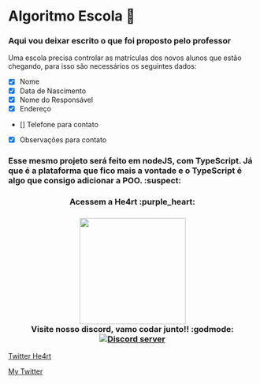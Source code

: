 # Algoritmo Escola :school:

### Aqui vou deixar escrito o que foi proposto pelo professor 

Uma escola precisa controlar as matrículas dos novos alunos que estão chegando, para isso são necessários os seguintes dados:

- [X] Nome 
- [X] Data de Nascimento
- [X] Nome do Responsável 
- [X] Endereço 
- [] Telefone para contato 
- [X] Observações para contato

### Esse mesmo projeto será feito em nodeJS, com TypeScript. Já que é a plataforma que fico mais a vontade e o TypeScript é algo que consigo adicionar a POO. :suspect:

<h3 align="center">
  Acessem a He4rt :purple_heart:
</h3>

<h3 align="center">
  <img src="https://heartdevs.com/wp-content/uploads/2018/12/logo.png" width="215"><br>
    Visite nosso discord, vamo codar junto!! :godmode:
	<a href="https://discord.gg/J78z3FV" target="_blank">
	<img src="https://discordapp.com/api/guilds/452926217558163456/embed.png" alt="Discord server"/></a><br>
</h3>

[Twitter He4rt](https://twitter.com/He4rtDevs)

[My Twitter](https://twitter.com/m7Aei_He4rt)

